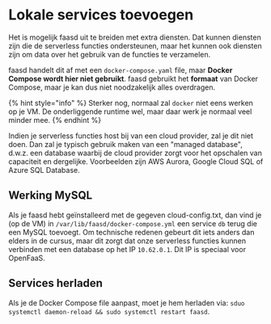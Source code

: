 # Lokale services toevoegen
Het is mogelijk faasd uit te breiden met extra diensten. Dat kunnen diensten zijn die de serverless functies ondersteunen, maar het kunnen ook diensten zijn om data over het gebruik van de functies te verzamelen.

faasd handelt dit af met een `docker-compose.yaml` file, maar **Docker Compose wordt hier niet gebruikt**. faasd gebruikt het **formaat** van Docker Compose, maar je kan dus niet noodzakelijk alles overdragen.

{% hint style="info" %}
Sterker nog, normaal zal `docker` niet eens werken op je VM. De onderliggende runtime wel, maar daar werk je normaal veel minder mee.
{% endhint %}

Indien je serverless functies host bij van een cloud provider, zal je dit niet doen. Dan zal je typisch gebruik maken van een "managed database", d.w.z. een database waarbij de cloud provider zorgt voor het opschalen van capaciteit en dergelijke. Voorbeelden zijn AWS Aurora, Google Cloud SQL of Azure SQL Database.

## Werking MySQL
Als je faasd hebt geïnstalleerd met de gegeven cloud-config.txt, dan vind je (op de VM) in `/var/lib/faasd/docker-compose.yml` een service `db` terug die een MySQL toevoegt. Om technische redenen gebeurt dit iets anders dan elders in de cursus, maar dit zorgt dat onze serverless functies kunnen verbinden met een database op het IP `10.62.0.1`. Dit IP is speciaal voor OpenFaaS.

## Services herladen
Als je de Docker Compose file aanpast, moet je hem herladen via: `sduo systemctl daemon-reload && sudo systemctl restart faasd`.
